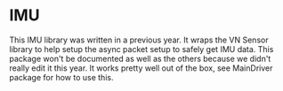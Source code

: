 # IMU
This IMU library was written in a previous year. It wraps the VN Sensor library to help setup the async packet setup to safely get IMU data. This package won't be documented as well as the others because we didn't really edit it this year. It works pretty well out of the box, see MainDriver package for how to use this.